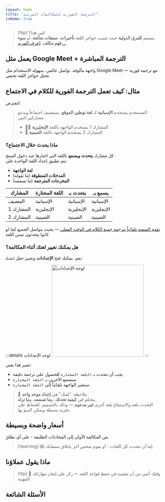 ```yaml
---
layout: home
title: "الترجمة الفورية للمكالمات المرئية"
isHome: true
---
```


<HeroSection title="تواصل بـ **أي** لغة" :typingSpeed="10" text="ترجمة فورية للكلام في **المكالمات المرئية** — تواصل سريع، واضح، بلا حدود.">
<NavButton buttonLabel="كيف يعمل" buttonClass="brand" to="/#HowItWorks" />
<NavButton buttonLabel="المساعد" buttonClass="alt" to="/chat" />
</HeroSection>

<span id="1"></span>
<FeatureBlock
    :card="{
      title: 'الترجمة ≠ الفهم. إليك ما هو قادم.',
      details: 'مهما كانت لغتك، سيتم سماع صوتك - وفهمه - كما لو كنتم تتحدثون نفس اللغة.',
      items: [
        '✧ بشكل طبيعي، [في الوقت الفعلي](./product/overview/how-it-works)، وبدون ترجمات نصية أو تأخير.',
        '✧ ترجمة مدعومة بالذكاء الاصطناعي تلتقط النبرة والقصد والمصطلحات المتخصصة.',
      ],
      link: './product/overview/what-is-intermind',
      src: {
        light: '/media-kit/animals-cartoon-3-2.png',
        dark: '/1d.png',
      },
      inversion: false,
    }"
  />

<span id="2"></span>
<FeatureBlock
    :card="{
      title: 'العقل داخل اجتماعاتك',
      details: 'يحول InterMind كل مكالمة متعددة اللغات إلى معرفة واضحة وقابلة للبحث.',
      items: [
        '✧ **اسأل أي شيء** — يجد الذكاء الاصطناعي الإجابات **عبر جميع اجتماعاتك**.',
        '✧ يستخرج تلقائياً المهام والمسؤولين والمواعيد النهائية.',
        '✧ يلخص النقاط الرئيسية بأي لغة — فورياً.',
      ],
      link: './product/overview/how-it-works#🧩-deep-memory-deep-understanding',
      src: {
        light: '/2l.png',
        dark: '/2d.png',
      },
      inversion: true,
    }"
  />

<span id="3"></span>
<FeatureBlock
    :card="{
      title: 'مصمم للاجتماعات الاحترافية — وليس مجرد محادثات',
      details: 'InterMind هو [منصة احترافية للاجتماعات المرئية](./product/overview/video-meeting-platform)، وليس مجرد إضافة أو ملحق بسيط.',
      items: [
        '✧ دقة 1080p، إلغاء الضوضاء الذكي، جدولة، إدارة، مشاركة الشاشة، تسجيل، ترجمة نصية، دردشة المشاركين وتكامل التقويم — كل شيء مدمج، **جاهز للاستخدام**.',
      ],
      link: './product/overview/video-meeting-platform',
      src: {
        light: '/3l.mp4',
        dark: '/3d.mp4',
      },
      inversion: false,
    }"
  />

<span id="4"></span>
<FeatureBlock
    :card="{
      title: 'الخصوصية حيث تهم',
      details: 'تم تصميم InterMind للمحادثات الحساسة — حيث تكون الخصوصية والتحكم في غاية الأهمية.',
      items: ['✧ [مناطق الخصوصية](./product/overview/privacy-architecture) — الاتحاد الأوروبي، الولايات المتحدة، جنوب شرق آسيا', '✧ **صفر تدريب للبيانات**. لا وصول لأطراف ثالثة.'],
      link: './product/overview/privacy-architecture',
      src: {
        light: '/4l.png',
        dark: '/4d.png',
      },
      inversion: true,
    }"
  />

> [!tip] لمن هذا؟  
> مصمم **للفرق الدولية** حيث تسبب حواجز اللغة **تأخيرات**، **صفقات ضائعة**، أو **سوء فهم مكلف**. [اعرف المزيد ...](./product/overview/markets)

## يعمل مثل Google Meet + الترجمة المباشرة

واجهة مألوفة. تواصل عالمي. سهولة الاستخدام مثل Google Meet — مع ترجمة فورية تجعل حواجز اللغة تختفي.

<span id="HowItWorks"></span>

<FeatureCards
    :features="[
      {
        title: 'سجل مجاناً',
        details: 'اختر لغتك و [أنشئ حساباً](#Pricing).',
        icon: {
          light: '/signUp.png',
          dark: '/signUp.png',
        },
      },
      {
        title: 'ابدأ اجتماعاً',
        details: 'أنشئ اجتماعاً فورياً أو جدول موعداً مسبقاً.',
        icon: {
          light: '/start.png',
          dark: '/start.png',
        },
      },
      {
        title: 'انضم إلى الاجتماع',
        details: 'انقر على الرابط، أدخل اسمك، انضم فوراً.',
        icon: {
          light: '/join.png',
          dark: '/join.png',
        },
      },
      {
        title: 'تحدث بلغتك',
        details: 'الجميع يتحدث ويستمع بلغتهم الخاصة.',
        icon: {
          light: '/meeting.png',
          dark: '/meeting.png',
        },
      },
    ]"
  />

<span id="Example"></span>

## مثال: كيف تعمل الترجمة الفورية للكلام في الاجتماع

لنفترض:

> المستخدم يستخدم **الإسبانية** كـ **لغة توطين الموقع**. يستضيف اجتماعاً ويدعو مشاركين اثنين:
>
> - 🧑‍💼 المشارك 1 يستخدم الواجهة باللغة **الإنجليزية**
> - 👩 المشارك 2 يستخدم الواجهة باللغة **الصينية**

### ماذا يحدث خلال الاجتماع؟

كل مشارك **يتحدث ويسمع** باللغة التي اختارها عند دخول المنتج.  
يتم تطبيق إعداد اللغة الواحدة على:

- **لغة الواجهة**
- **المدخلات المنطوقة** (ما تقوله)
- **المخرجات المترجمة** (ما تسمعه)

| المشارك      | اللغة المختارة    | يتحدث بـ   | يسمع بـ    |
| ------------ | ----------------- | ---------- | ---------- |
| المضيف       | الإسبانية         | الإسبانية  | الإسبانية  |
| المشارك 1    | الإنجليزية        | الإنجليزية | الإنجليزية |
| المشارك 2    | الصينية           | الصينية    | الصينية    |

[تقوم المنصة تلقائياً بترجمة جميع الكلام في الوقت الفعلي](./product/overview/how-it-works) — بحيث يتواصل الجميع كما لو كانوا يتحدثون نفس اللغة.

### هل يمكنك تغيير لغتك أثناء المكالمة؟

نعم. يمكنك فتح **الإعدادات** وتغيير حقل `لغتك`:

:::details لوحة الإعدادات
<img src="/settings.png" alt="لوحة-الإعدادات" width="300px" />
:::

تغيير هذا يعني:

- يجب أن تتحدث بـ `اللغة المختارة` للحصول على ترجمة دقيقة
- ستسمع الآخرين بـ `اللغة المختارة`
- ستتغير الواجهة تلقائياً إلى `اللغة المختارة`

> 📌 ملاحظة: "لغتك" هي **إعداد موحد واحد**  
> يتحكم في **كيفية تحدثك**، و**ما تسمعه**، و**ما تراه**.  
> التحدث بلغة والاستماع بلغة أخرى **غير مدعوم** — وذلك بالتصميم، للحفاظ على تجربة بسيطة ويمكن التنبؤ بها.

## أسعار واضحة وبسيطة

من المكالمة الأولى إلى المحادثات الطليقة - على أي نطاق.

<span id="Pricing"></span>

<PricingPlans
    :plans="[
      {
        title: '**الأساسية** &nbsp مستخدم واحد',
        price: '**مجاناً**',
        details: 'لا تحتاج بطاقة ائتمان',
        items: [
          '**25** اجتماع',
          '**100** مشارك في اجتماعات الفيديو [💬](#3)',
          '**30** جيجابايت تخزين مشترك لكل مستخدم',
          'البحث في جميع اجتماعاتك [💬](#2)',
          'الترجمة الفورية [💬](#1)',
        ],
      },
      {
        title: '**احترافية** &nbsp 1-99 مستخدم',
        price: '**20 دولار** /شهر/مستخدم، فوترة سنوية',
        details: 'أو 25 دولار فوترة شهرية',
        items: [
          'اجتماعات **غير محدودة**',
          '**150** مشارك في اجتماعات الفيديو [💬](#3)',
          '**2** تيرابايت تخزين مشترك لكل مستخدم',
          'البحث في جميع اجتماعاتك [💬](#2)',
          'الترجمة الفورية [💬](#1)',
        ],
      },
      {
        title: '**للأعمال** &nbsp +100 مستخدم',
        price: '**سعر مخصص**',
        details: 'مصممة للخصوصية',
        items: [
          'اجتماعات **غير محدودة**',
          '**500** مشارك في اجتماعات الفيديو [💬](#3)',
          '**5** تيرابايت تخزين مشترك لكل مستخدم',
          'البحث في جميع اجتماعاتك [💬](#2)',
          'الترجمة الفورية [💬](#1)',
          '**مناطق الخصوصية** [💬](#4)',
        ],
      },
    ]">
<AuthButton text="جرب مجاناً" buttonClass="brand" eventName="try_it_attempt" />
<AuthButton text="اشترِ الآن" buttonClass="alt" mode="checkout" eventName="buy_now_attempt" />
<ContactForm buttonText="تحدث مع فريقنا" buttonClass="alt" />
</PricingPlans>

> [!warning] 😱 إما أن تتحدث كل اللغات - أو يقوم شخص آخر بإغلاق صفقاتك.

<span id="Testimonials"></span>

## ماذا يقول عملاؤنا

<AutoScrollTestimonials testimonialsUrl="/testimonials.json"/>

> [!tip] 🥇 وقتك أثمن من أن تقضيه في حفظ قواعد اللغة — ركز على إتقان مهاراتك المهنية.

## الأسئلة الشائعة

<span id="FAQ"></span>

<AccordionGroup
    :items="[
      {
        q: 'ما هي اللغات التي يدعمها InterMind للترجمة الفورية؟',
        a: 'يدعم InterMind **الترجمة الفورية** في 19 لغة التالية:<br><br>- العربية (ar) – Arabic<br>- Čeština (cs) – Czech<br>- Deutsch (de) – German<br>- English (en) – English<br>- Español (es) – Spanish<br>- Français (fr) – French<br>- हिन्दी (hi) – Hindi<br>- Magyar (hu) – Hungarian<br>- Italiano (it) – Italian<br>- 日本語 (ja) – Japanese<br>- 한국어 (ko) – Korean<br>- Nederlands (nl) – Dutch<br>- Polski (pl) – Polish<br>- Português (pt) – Portuguese<br>- Русский (ru) – Russian<br>- Türkçe (tr) – Turkish<br>- 中文 (zh) – Chinese<br><br>نحن نعمل باستمرار على توسيع هذه القائمة — يتم إضافة لغات جديدة مع كل إصدار رئيسي.',
      },
      {
        q: 'ما هو المستخدم المرخص وما هو المشارك؟',
        a: '*المستخدم المرخص* لديه ترخيص اجتماعات مجاني أو مدفوع ويمكنه جدولة الاجتماعات ضمن حدود خطته. *المشاركون* هم المدعوون — **لا يحتاجون إلى حساب أو ترخيص** للانضمام ويمكنهم الاتصال من أي جهاز **مجاناً**.',
      },
      {
        q: 'كم شخصاً يمكنه استخدام ترخيص InterMind واحد؟',
        a: 'يمكن لكل *مستخدم مرخص* استضافة **اجتماعات غير محدودة**. إذا احتاج عدة أعضاء في الفريق إلى استضافة اجتماعات في وقت واحد، فسيحتاج كل منهم إلى ترخيص خاص به.',
      },
      {
        q: 'ما هي المدة القصوى للاجتماع؟',
        a: 'يمكن أن تستمر الاجتماعات حتى **24 ساعة** في جميع الخطط.',
      },
      {
        q: 'هل هناك حد لعدد الاجتماعات التي يمكنني استضافتها؟',
        a: 'تتضمن خطة *الأساسية المجانية* **25 اجتماعاً مجانياً**. توفر خطط *Pro* و *Business* اجتماعات غير محدودة مع مزيد من المشاركين والتحكم.',
      },
      {
        q: 'كيف يضمن InterMind خصوصية وأمن البيانات؟',
        a: 'InterMind **خاص بالتصميم**. تتم معالجة وتخزين جميع البيانات داخل **منطقة الخصوصية** المختارة — _الاتحاد الأوروبي_، _الولايات المتحدة_، أو _آسيا_. نحن نمتثل لـ [**GDPR**](https://gdpr.eu)، [**CCPA**](https://oag.ca.gov/privacy/ccpa)، وقانون حماية البيانات الشخصية الإماراتي، و**لا نستخدم محتواك أبداً** للتدريب أو الوصول من طرف ثالث. يتوفر [التحكم المتقدم في منطقة الخصوصية](./product/overview/privacy-architecture) في خطة **Business**.',
      },
      {
        q: 'هل يمكنني تجربة InterMind قبل شراء خطة؟',
        a: 'بالتأكيد. تمنحك الخطة *الأساسية المجانية* وصولاً كاملاً إلى الميزات الأساسية مع **25 اجتماعاً مجانياً** — بما في ذلك **الترجمة الفورية المتزامنة** و**البحث في الاجتماعات**. لا تحتاج إلى بطاقة ائتمان. يمكنك الترقية في أي وقت.',
      },
      {
        q: 'ماذا لو احتجت إلى مساعدة أو دعم؟',
        a: 'الدعم متاح عبر [مركز المساعدة](./resources/help). يحصل مستخدمو *Business* على **دعم ذو أولوية** مع جهة اتصال مخصصة.',
      },
      {
        q: 'كيف يمكنني إدارة اشتراكي (الترقية، التخفيض، أو الإلغاء)؟',
        a: 'يمكنك تغيير خطتك في أي وقت من خلال **إعدادات حسابك**. تسري التغييرات **فوراً**. بالنسبة للإلغاءات، تُلغى *الخطط الشهرية* في نهاية دورة الفوترة. يمكن إلغاء *الخطط السنوية* مقابل **استرداد نسبي**.',
      },
      {
        q: 'هل يمكنني استخدام InterMind للندوات عبر الإنترنت أو الفعاليات الكبيرة؟',
        a: 'نعم. خطط *Pro* و *Business* مثالية **للاجتماعات والندوات الكبيرة** — مع دعم يصل إلى **500 مشارك** في خطة *Business*.',
      },
    ]"/>

<HomeFooter
    :columns="[
      {
        title: 'المنتج',
        links: [
          { text: 'Overview', link: './product/overview/what-is-intermind' },
          { text: 'Getting Started', link: './product/guide/getting-started' },
          { text: 'Testimonials', link: '#testimonials' },
          { text: 'Pricing', link: '#Pricing' },
        ],
      },
      {
        title: 'الدعم',
        links: [
          { text: 'Get Support', link: './resources/help' },
          { text: 'FAQ', link: '#FAQ' },
          { text: 'Privacy Policy', link: './resources/company/Privacy-Policy' },
          { text: 'AI Legal Guide', link: './resources/company/Legal-Regulations-for-AI-Services' },
          { text: 'Service Status', link: 'https://status.mind.com/' },
        ],
      },
      {
        title: 'الموارد',
        links: [
          { text: 'Blog', link: './blog' },
          { text: 'Brand Assets', link: './resources/media-kit' },
          { text: 'AI API / LLM Docs', link: 'https://mind.com/llms-full.txt' },
        ],
      },
      {
        title: 'الشركة',
        links: [
          { text: 'About', link: './resources/company/about' },
          { text: 'Team', link: './resources/company/team' },
          { text: 'Contacts', link: './resources/company/contacts' },
        ],
      },
    ]"/>